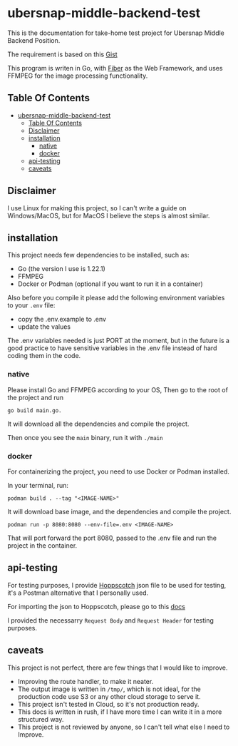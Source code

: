 # ubersnap-middle-backend-test

This is the documentation for take-home test project for Ubersnap Middle Backend Position.

The requirement is based on this [Gist](https://gist.github.com/RofieSagara/64e797a707fc7ac5a24c2f3bd4e930ca)

This program is writen in Go, with [Fiber](https://gofiber.io/) as the Web Framework, and uses FFMPEG for the image processing functionality.

## Table Of Contents

<!--toc:start-->

- [ubersnap-middle-backend-test](#ubersnap-middle-backend-test)
  - [Table Of Contents](#table-of-contents)
  - [Disclaimer](#disclaimer)
  - [installation](#installation)
    - [native](#native)
    - [docker](#docker)
  - [api-testing](#api-testing)
  - [caveats](#caveats)
  <!--toc:end-->

## Disclaimer

I use Linux for making this project, so I can't write a guide on Windows/MacOS, but for MacOS I believe the steps is almost similar.

## installation

This project needs few dependencies to be installed, such as:

- Go (the version I use is 1.22.1)
- FFMPEG
- Docker or Podman (optional if you want to run it in a container)

Also before you compile it please add the following environment variables to your `.env` file:

- copy the .env.example to .env
- update the values

The .env variables needed is just PORT at the moment, but in the future is a good practice to have sensitive variables in the .env file instead of hard coding them in the code.

### native

Please install Go and FFMPEG according to your OS, Then go to the root of the project and run

`go build main.go.`

It will download all the dependencies and compile the project.

Then once you see the `main` binary, run it with `./main`

### docker

For containerizing the project, you need to use Docker or Podman installed.

In your terminal, run:

`podman build . --tag "<IMAGE-NAME>"`

It will download base image, and the dependencies and compile the project.

`podman run -p 8080:8080 --env-file=.env <IMAGE-NAME>`

That will port forward the port 8080, passed to the .env file and run the project in the container.

## api-testing

For testing purposes, I provide [Hoppscotch](https://hoppscotch.io/) json file to be used for testing, it's a Postman alternative that I personally used.

For importing the json to Hoppscotch, please go to this [docs](docs/Importing-Hoppscotch-Json-file-into-the-workspace.pdf)

I provided the necessarry `Request Body` and `Request Header` for testing purposes.

## caveats

This project is not perfect, there are few things that I would like to improve.

- Improving the route handler, to make it neater.
- The output image is written in `/tmp/`, which is not ideal, for the production code use S3 or any other cloud storage to serve it.
- This project isn't tested in Cloud, so it's not production ready.
- This docs is written in rush, if I have more time I can write it in a more structured way.
- This project is not reviewed by anyone, so I can't tell what else I need to Improve.
